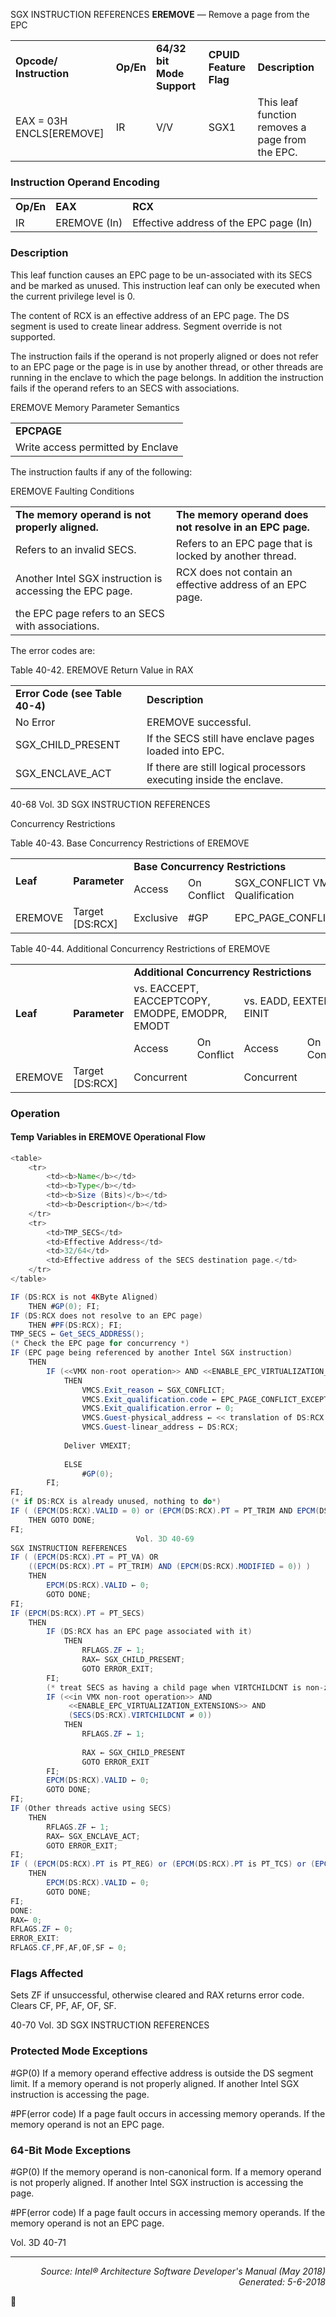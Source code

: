 SGX INSTRUCTION REFERENCES
<b>EREMOVE</b> — Remove a page from the EPC
<table>
	<tr>
		<td><b>Opcode/ Instruction</b></td>
		<td><b>Op/En</b></td>
		<td><b>64/32 bit Mode Support</b></td>
		<td><b>CPUID Feature Flag</b></td>
		<td><b>Description</b></td>
	</tr>
	<tr>
		<td>EAX = 03H ENCLS[EREMOVE]</td>
		<td>IR</td>
		<td>V/V</td>
		<td>SGX1</td>
		<td>This leaf function removes a page from the EPC.</td>
	</tr>
</table>


### Instruction Operand Encoding
<table>
	<tr>
		<td><b>Op/En</b></td>
		<td><b>EAX</b></td>
		<td><b>RCX</b></td>
	</tr>
	<tr>
		<td>IR</td>
		<td>EREMOVE (In)</td>
		<td>Effective address of the EPC page (In)</td>
	</tr>
</table>


### Description
This leaf function causes an EPC page to be un-associated with its SECS and be marked as unused. This instruction
leaf can only be executed when the current privilege level is 0.

The content of RCX is an effective address of an EPC page. The DS segment is used to create linear address.
Segment override is not supported.

The instruction fails if the operand is not properly aligned or does not refer to an EPC page or the page is in use by
another thread, or other threads are running in the enclave to which the page belongs. In addition the instruction
fails if the operand refers to an SECS with associations.

EREMOVE Memory Parameter Semantics
<table>
	<tr>
		<td><b>EPCPAGE</b></td>
	</tr>
	<tr>
		<td>Write access permitted by Enclave</td>
	</tr>
</table>

The instruction faults if any of the following:

EREMOVE Faulting Conditions
<table>
	<tr>
		<td><b>The memory operand is not properly aligned.</b></td>
		<td><b>The memory operand does not resolve in an EPC page.</b></td>
	</tr>
	<tr>
		<td>Refers to an invalid SECS.</td>
		<td>Refers to an EPC page that is locked by another thread.</td>
	</tr>
	<tr>
		<td>Another Intel SGX instruction is accessing the EPC page.</td>
		<td>RCX does not contain an effective address of an EPC page.</td>
	</tr>
	<tr>
		<td>the EPC page refers to an SECS with associations.</td>
		<td></td>
	</tr>
</table>

The error codes are:

Table 40-42.  EREMOVE Return Value in RAX
<table>
	<tr>
		<td><b>Error Code (see Table 40-4)</b></td>
		<td><b>Description</b></td>
	</tr>
	<tr>
		<td>No Error</td>
		<td>EREMOVE successful.</td>
	</tr>
	<tr>
		<td>SGX_CHILD_PRESENT</td>
		<td>If the SECS still have enclave pages loaded into EPC.</td>
	</tr>
	<tr>
		<td>SGX_ENCLAVE_ACT</td>
		<td>If there are still logical processors executing inside the enclave.</td>
	</tr>
</table>

40-68 Vol. 3D
SGX INSTRUCTION REFERENCES

Concurrency Restrictions

Table 40-43.  Base Concurrency Restrictions of EREMOVE
<table>
	<tr>
		<td rowspan=2><b>Leaf</b></td>
		<td rowspan=2><b>Parameter</b></td>
		<td colspan=3><b>Base Concurrency Restrictions</b></td>
	</tr>
	<tr>
		<td>Access</td>
		<td>On Conflict</td>
		<td>SGX_CONFLICT VM Exit Qualification</td>
	</tr>
	<tr>
		<td>EREMOVE</td>
		<td>Target [DS:RCX]</td>
		<td>Exclusive</td>
		<td>#GP</td>
		<td>EPC_PAGE_CONFLICT_EXCEPTION</td>
	</tr>
</table>

Table 40-44.  Additional Concurrency Restrictions of EREMOVE
<table>
	<tr>
		<td rowspan=3><b>Leaf</b></td>
		<td rowspan=3><b>Parameter</b></td>
		<td colspan=6><b>Additional Concurrency Restrictions</b></td>
	</tr>
	<tr>
		<td colspan=2>vs. EACCEPT, EACCEPTCOPY, EMODPE, EMODPR, EMODT</td>
		<td colspan=2>vs. EADD, EEXTEND, EINIT</td>
		<td colspan=2>vs. ETRACK, ETRACKC</td>
	</tr>
	<tr>
		<td>Access</td>
		<td>On Conflict</td>
		<td>Access</td>
		<td>On Conflict</td>
		<td>Access</td>
		<td>On Conflict</td>
	</tr>
	<tr>
		<td>EREMOVE</td>
		<td>Target [DS:RCX]</td>
		<td>Concurrent</td>
		<td></td>
		<td>Concurrent</td>
		<td></td>
		<td>Concurrent</td>
		<td></td>
	</tr>
</table>


### Operation


#### Temp Variables in EREMOVE Operational Flow
```java
<table>
	<tr>
		<td><b>Name</b></td>
		<td><b>Type</b></td>
		<td><b>Size (Bits)</b></td>
		<td><b>Description</b></td>
	</tr>
	<tr>
		<td>TMP_SECS</td>
		<td>Effective Address</td>
		<td>32/64</td>
		<td>Effective address of the SECS destination page.</td>
	</tr>
</table>

IF (DS:RCX is not 4KByte Aligned)
    THEN #GP(0); FI;
IF (DS:RCX does not resolve to an EPC page)
    THEN #PF(DS:RCX); FI;
TMP_SECS ← Get_SECS_ADDRESS();
(* Check the EPC page for concurrency *)
IF (EPC page being referenced by another Intel SGX instruction) 
    THEN 
        IF (<<VMX non-root operation>> AND <<ENABLE_EPC_VIRTUALIZATION_EXTENSIONS>>)
            THEN
                VMCS.Exit_reason ← SGX_CONFLICT;
                VMCS.Exit_qualification.code ← EPC_PAGE_CONFLICT_EXCEPTION;
                VMCS.Exit_qualification.error ← 0;
                VMCS.Guest-physical_address ← << translation of DS:RCX produced by paging >>;
                VMCS.Guest-linear_address ← DS:RCX;
        
            Deliver VMEXIT;
 
            ELSE
                #GP(0);
        FI;
FI;
(* if DS:RCX is already unused, nothing to do*)
IF ( (EPCM(DS:RCX).VALID = 0) or (EPCM(DS:RCX).PT = PT_TRIM AND EPCM(DS:RCX).MODIFIED = 0))
    THEN GOTO DONE; 
FI;
                            Vol. 3D 40-69
SGX INSTRUCTION REFERENCES
IF ( (EPCM(DS:RCX).PT = PT_VA) OR
    ((EPCM(DS:RCX).PT = PT_TRIM) AND (EPCM(DS:RCX).MODIFIED = 0)) )
    THEN 
        EPCM(DS:RCX).VALID ← 0;
        GOTO DONE; 
FI;
IF (EPCM(DS:RCX).PT = PT_SECS) 
    THEN 
        IF (DS:RCX has an EPC page associated with it) 
            THEN 
                RFLAGS.ZF ← 1;
                RAX← SGX_CHILD_PRESENT;
                GOTO ERROR_EXIT;
        FI;
        (* treat SECS as having a child page when VIRTCHILDCNT is non-zero *)
        IF (<<in VMX non-root operation>> AND 
             <<ENABLE_EPC_VIRTUALIZATION_EXTENSIONS>> AND 
             (SECS(DS:RCX).VIRTCHILDCNT ≠ 0))
            THEN
                RFLAGS.ZF ← 1;
   
                RAX ← SGX_CHILD_PRESENT
                GOTO ERROR_EXIT
        FI;
        EPCM(DS:RCX).VALID ← 0;
        GOTO DONE; 
FI;
IF (Other threads active using SECS) 
    THEN 
        RFLAGS.ZF ← 1;
        RAX← SGX_ENCLAVE_ACT;
        GOTO ERROR_EXIT;
FI;
IF ( (EPCM(DS:RCX).PT is PT_REG) or (EPCM(DS:RCX).PT is PT_TCS) or (EPCM(DS:RCX).PT is PT_TRIM) )
    THEN
        EPCM(DS:RCX).VALID ← 0;
        GOTO DONE;
FI;
DONE:
RAX← 0;
RFLAGS.ZF ← 0;
ERROR_EXIT:
RFLAGS.CF,PF,AF,OF,SF ← 0;
```
### Flags Affected
Sets ZF if unsuccessful, otherwise cleared and RAX returns error code. Clears CF, PF, AF, OF, SF.

40-70 Vol. 3D
SGX INSTRUCTION REFERENCES

### Protected Mode Exceptions

<p>#GP(0)
If a memory operand effective address is outside the DS segment limit.
If a memory operand is not properly aligned.
If another Intel SGX instruction is accessing the page.
<p>#PF(error code)
If a page fault occurs in accessing memory operands.
If the memory operand is not an EPC page.

### 64-Bit Mode Exceptions

<p>#GP(0)
If the memory operand is non-canonical form.
If a memory operand is not properly aligned.
If another Intel SGX instruction is accessing the page.
<p>#PF(error code)
If a page fault occurs in accessing memory operands.
If the memory operand is not an EPC page.

Vol. 3D 40-71

 --- 
<p align="right"><i>Source: Intel® Architecture Software Developer's Manual (May 2018)<br>Generated: 5-6-2018</i></p>
